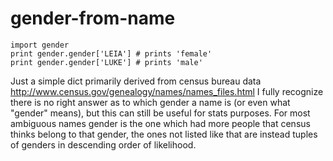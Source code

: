 gender-from-name
================

    import gender
    print gender.gender['LEIA'] # prints 'female'
    print gender.gender['LUKE'] # prints 'male'

Just a simple dict primarily derived from census bureau data http://www.census.gov/genealogy/names/names_files.html
I fully recognize there is no right answer as to which gender a name is (or even what "gender" means), but
this can still be useful for stats purposes. For most ambiguous names gender is the one which had more people
that census thinks belong to that gender, the ones not listed like that are instead tuples of genders
in descending order of likelihood.


